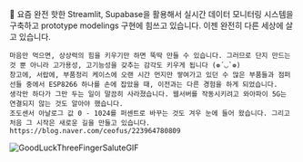 🚀 요즘 완전 핫한 Streamlit, Supabase을 활용해서 실시간 데이터 모니터링 시스템을 구축하고 prototype modelings 구현에 힘쓰고 있습니다. 이젠 완전히 다른 세상에 살고 있습니다.

    마음만 먹으면, 상상력의 힘을 키우기만 하면 뚝딱 만들 수 있습니다. 그러므로 단지 만드는 것 뿐 아니라 고가용성, 고기능성을 갖추는 감각도 키우게 됩니다 (❁´◡`❁)
    창고에, 서랍에, 부품정리 케이스에 오랜 시간 먼지만 쌓여가고 있던 수 많은 부품들과 점퍼선들 중에서 ESP8266 하나를 손에 잡았을 때, 이전과는 다른 경험을 하게 되었습니다. 
    생각만 하다가 그만 두는 일이 말끔히 사라졌습니다. 웹서버를 작동시키려고 와아파이 5G는 연결되지 않는 것도 알아야 했습니다.
    조도센서 아날로그 값 0 - 1024를 퍼센트로 바꾸는 것도 겨우 눈에 들어 왔습니다. 그리고 처음 그 시작은 새로운 길을 만들고 있습니다. https://blog.naver.com/ceofus/223964780809

    
![GoodLuckThreeFingerSaluteGIF](https://github.com/user-attachments/assets/6d74ce93-5426-4b25-8e8a-2d25b1cfa062)

